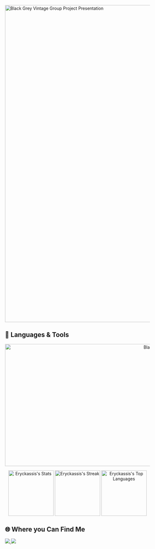                
<div> 
     	    
 <br>

 <br> 
   
<table>
       
</table> 
  <tr> 
    <td>
      <ul> 
             <img width="1867" height="1046" alt="Black Grey Vintage Group Project Presentation" src="https://github.com/user-attachments/assets/d19436c5-999c-4796-9ab0-5436598f7467" />


      
  </tr> 
</table> 
</table> 

 ## 🧰 Languages & Tools 
 
<p align="center"> 
 
 <img width="1233" height="403" alt="Black Grey Vintage Group Project Presentation (3)" src="https://github.com/user-attachments/assets/c0e6cf6a-fc63-463a-bc27-078275c0f879" />

</p>

<p align= "center">

</p>

<p align="center">
  <img height="150em" src="https://github-readme-stats.vercel.app/api?username=eryckassis&show_icons=true&title_color=00ffff&icon_color=00ffff&text_color=00ffff&bg_color=000000&border_color=00ffff&hide_border=true&count_private=true&cache_seconds=18000" alt="Eryckassis's Stats"/>
  <img height="150em" src="https://streak-stats.demolab.com/?user=eryckassis&theme=dark&ring=00fff7&fire=00fff7&currStreakLabel=00fff7&background=000000&hide_border=true&dates=00fff7" alt="Eryckassis's Streak"/> 
 <img height="150em" src="https://github-readme-stats.vercel.app/api/top-langs/?username=eryckassis&layout=compact&title_color=00ffc8&text_color=00ffc8&bg_color=000000&border_color=00ffc8&hide_border=true&show_icons=true&cache_seconds=1800" alt="Eryckassis's Top Languages"/>
</p>
  
## 🌐 Where you Can Find Me 

 <a href="mailto:eng.assis.dev@gmail.com">
  <img src="https://img.shields.io/badge/-Gmail-000000?style=for-the-badge&logo=gmail&logoColor=white" target="_blank"/>
</a> 
<a href="https://www.linkedin.com/in/eryck-assis-" target="_blank">  
  <img src="https://img.shields.io/badge/-LinkedIn-000000?style=for-the-badge&logo=linkedin&logoColor=white" target="_blank"/>
</a> 
</div>







